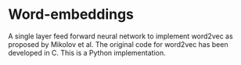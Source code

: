 # Word-embeddings
A single layer feed forward neural network to implement word2vec as proposed by Mikolov et al.  The original code for word2vec has been developed in C. This is a Python implementation.
